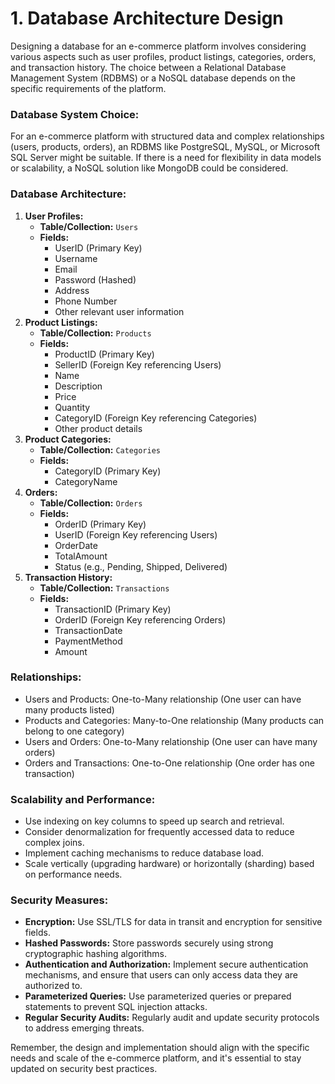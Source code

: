# 1. Database Architecture Design

Designing a database for an e-commerce platform involves considering various aspects such as user profiles, product listings, categories, orders, and transaction history. The choice between a Relational Database Management System (RDBMS) or a NoSQL database depends on the specific requirements of the platform.

### Database System Choice:

For an e-commerce platform with structured data and complex relationships (users, products, orders), an RDBMS like PostgreSQL, MySQL, or Microsoft SQL Server might be suitable. If there is a need for flexibility in data models or scalability, a NoSQL solution like MongoDB could be considered.

### Database Architecture:

1. **User Profiles:**
    - **Table/Collection:** `Users`
    - **Fields:**
        - UserID (Primary Key)
        - Username
        - Email
        - Password (Hashed)
        - Address
        - Phone Number
        - Other relevant user information
2. **Product Listings:**
    - **Table/Collection:** `Products`
    - **Fields:**
        - ProductID (Primary Key)
        - SellerID (Foreign Key referencing Users)
        - Name
        - Description
        - Price
        - Quantity
        - CategoryID (Foreign Key referencing Categories)
        - Other product details
3. **Product Categories:**
    - **Table/Collection:** `Categories`
    - **Fields:**
        - CategoryID (Primary Key)
        - CategoryName
4. **Orders:**
    - **Table/Collection:** `Orders`
    - **Fields:**
        - OrderID (Primary Key)
        - UserID (Foreign Key referencing Users)
        - OrderDate
        - TotalAmount
        - Status (e.g., Pending, Shipped, Delivered)
5. **Transaction History:**
    - **Table/Collection:** `Transactions`
    - **Fields:**
        - TransactionID (Primary Key)
        - OrderID (Foreign Key referencing Orders)
        - TransactionDate
        - PaymentMethod
        - Amount

### Relationships:

- Users and Products: One-to-Many relationship (One user can have many products listed)
- Products and Categories: Many-to-One relationship (Many products can belong to one category)
- Users and Orders: One-to-Many relationship (One user can have many orders)
- Orders and Transactions: One-to-One relationship (One order has one transaction)

### Scalability and Performance:

- Use indexing on key columns to speed up search and retrieval.
- Consider denormalization for frequently accessed data to reduce complex joins.
- Implement caching mechanisms to reduce database load.
- Scale vertically (upgrading hardware) or horizontally (sharding) based on performance needs.

### Security Measures:

- **Encryption:** Use SSL/TLS for data in transit and encryption for sensitive fields.
- **Hashed Passwords:** Store passwords securely using strong cryptographic hashing algorithms.
- **Authentication and Authorization:** Implement secure authentication mechanisms, and ensure that users can only access data they are authorized to.
- **Parameterized Queries:** Use parameterized queries or prepared statements to prevent SQL injection attacks.
- **Regular Security Audits:** Regularly audit and update security protocols to address emerging threats.

Remember, the design and implementation should align with the specific needs and scale of the e-commerce platform, and it's essential to stay updated on security best practices.
